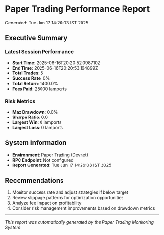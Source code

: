 # Paper Trading Performance Report
Generated: Tue Jun 17 14:26:03 IST 2025

## Executive Summary

### Latest Session Performance
- **Start Time**: 2025-06-16T20:20:52.098710Z
- **End Time**: 2025-06-16T20:20:53.164899Z
- **Total Trades**: 5
- **Success Rate**: 0%
- **Total Return**: 1400.0%
- **Fees Paid**: 25000 lamports

### Risk Metrics
- **Max Drawdown**: 0.0%
- **Sharpe Ratio**: 0.0
- **Largest Win**: 0 lamports
- **Largest Loss**: 0 lamports


## System Information
- **Environment**: Paper Trading (Devnet)
- **RPC Endpoint**: Not configured
- **Report Generated**: Tue Jun 17 14:26:03 IST 2025

## Recommendations
1. Monitor success rate and adjust strategies if below target
2. Review slippage patterns for optimization opportunities
3. Analyze fee impact on profitability
4. Consider risk management improvements based on drawdown metrics

---
*This report was automatically generated by the Paper Trading Monitoring System*
